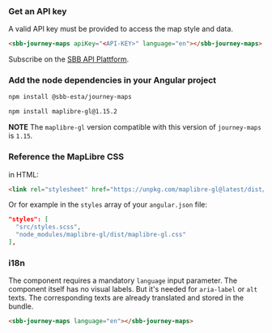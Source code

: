 ### Get an API key

A valid API key must be provided to access the map style and data.

```html
<sbb-journey-maps apiKey="<API-KEY>" language="en"></sbb-journey-maps>
```

Subscribe on the [SBB API Plattform](https://developer.sbb.ch/apis/journey-maps-tiles).

### Add the node dependencies in your Angular project

```sh
npm install @sbb-esta/journey-maps
```

```sh
npm install maplibre-gl@1.15.2
```

**NOTE**
The `maplibre-gl` version compatible with this version of `journey-maps` is `1.15`.

### Reference the MapLibre CSS

in HTML:

```html
<link rel="stylesheet" href="https://unpkg.com/maplibre-gl@latest/dist/maplibre-gl.css" />
```

Or for example in the `styles` array of your `angular.json` file:

```json lines
"styles": [
  "src/styles.scss",
  "node_modules/maplibre-gl/dist/maplibre-gl.css"
],
```

### i18n

The component requires a mandatory `language` input parameter. The component itself has no visual labels. But it's needed for `aria-label` or `alt` texts. The corresponding texts are already translated and stored in the bundle.

```html
<sbb-journey-maps language="en"></sbb-journey-maps>
```
